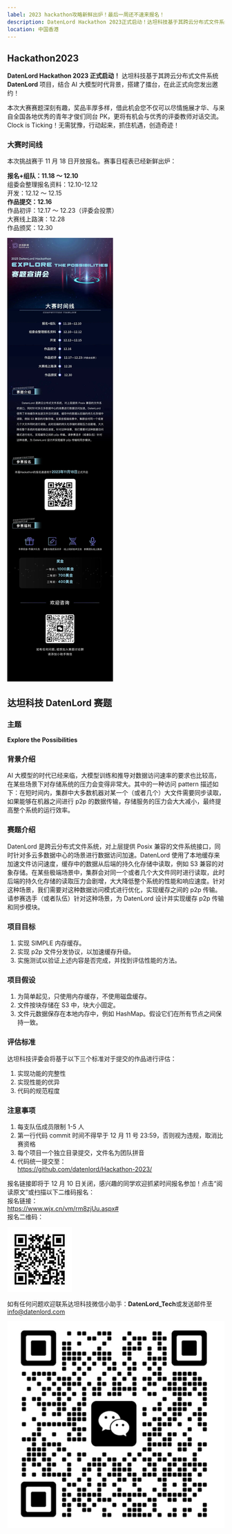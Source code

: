 ```yaml
---
label: 2023 hackathon攻略新鲜出炉！最后一周还不速来报名！
description: DatenLord Hackathon 2023正式启动！达坦科技基于其跨云分布式文件系统DatenLord项目，结合AI大模型时代背景，搭建了擂台，在此正式向您发出邀约！本次大赛赛题深刻有趣，奖品丰厚多样，借此机会您不仅可以尽情施展才华、与来自全国各地优秀的青年才俊们同台PK，更将有机会与优秀的评委教师对话交流。Clock is Ticking！无需犹豫，行动起来，抓住机遇，创造奇迹！
location: 中国香港
---
```


## Hackathon2023

**DatenLord Hackathon 2023 正式启动！** 达坦科技基于其跨云分布式文件系统 **DatenLord** 项目，结合 AI 大模型时代背景，搭建了擂台，在此正式向您发出邀约！

本次大赛赛题深刻有趣，奖品丰厚多样，借此机会您不仅可以尽情施展才华、与来自全国各地优秀的青年才俊们同台 PK，更将有机会与优秀的评委教师对话交流。Clock is Ticking！无需犹豫，行动起来，抓住机遇，创造奇迹！

### 大赛时间线

本次挑战赛于 11 月 18 日开放报名。赛事日程表已经新鲜出炉：

**报名+组队：11.18 ～ 12.10**  
组委会整理报名资料：12.10-12.12  
开发：12.12 ～ 12.15  
**作品提交：12.16**  
作品初评：12.17 ～ 12.23（评委会投票）  
大赛线上路演：12.28  
作品颁奖：12.30

![图片](./image1.jpg)

## 达坦科技 DatenLord 赛题

### 主题

**Explore the Possibilities**

### 背景介绍

AI 大模型的时代已经来临，大模型训练和推导对数据访问速率的要求也比较高，在某些场景下对存储系统的压力会变得非常大。其中的一种访问 pattern 描述如下：在短时间内，集群中大多数机器对某一个（或者几个）大文件需要同步读取，如果能够在机器之间进行 p2p 的数据传输，存储服务的压力会大大减小，最终提高整个系统的运行效率。

### 赛题介绍

DatenLord 是跨云分布式文件系统，对上层提供 Posix 兼容的文件系统接口，同时针对多云多数据中心的场景进行数据访问加速。DatenLord 使用了本地缓存来加速文件访问速度，缓存中的数据从后端的持久化存储中读取，例如 S3 兼容的对象存储。在某些极端场景中，集群会对同一个或者几个大文件同时进行读取，此时后端的持久化存储的读取压力会剧增，大大降低整个系统的性能和响应速度。针对这种场景，我们需要对这种数据访问模式进行优化，实现缓存之间的 p2p 传输。请参赛选手（或者队伍）针对这种场景，为 DatenLord 设计并实现缓存 p2p 传输和同步模块。

### 项目目标

1. 实现 SIMPLE 内存缓存。
2. 实现 p2p 文件分发协议，以加速缓存升级。
3. 实施测试以验证上述内容是否完成，并找到评估性能的方法。

### 项目假设

1. 为简单起见，只使用内存缓存，不使用磁盘缓存。
2. 文件按块存储在 S3 中，块大小固定。
3. 文件元数据保存在本地内存中，例如 HashMap。假设它们在所有节点之间保持一致。

### 评估标准

达坦科技评委会将基于以下三个标准对于提交的作品进行评估：

1. 实现功能的完整性
2. 实现性能的优异
3. 代码的规范程度

### 注意事项

1. 每支队伍成员限制 1-5 人
2. 第一行代码 commit 时间不得早于 12 月 11 号 23:59，否则视为违规，取消比赛资格
3. 每个项目一个独立目录提交，文件名为团队拼音
4. 代码统一提交至：  
   https://github.com/datenlord/Hackathon-2023/

报名链接即将于 12 月 10 日关闭，感兴趣的同学欢迎抓紧时间报名参加！点击“阅读原文”或扫描以下二维码报名：  
报名链接：  
https://www.wjx.cn/vm/rm8zjUu.aspx#  
报名二维码：

![图片](./image2.jpg)

如有任何问题欢迎联系达坦科技微信小助手：**DatenLord_Tech**或发送邮件至
info@datenlord.com

![图片](./image3.png)
